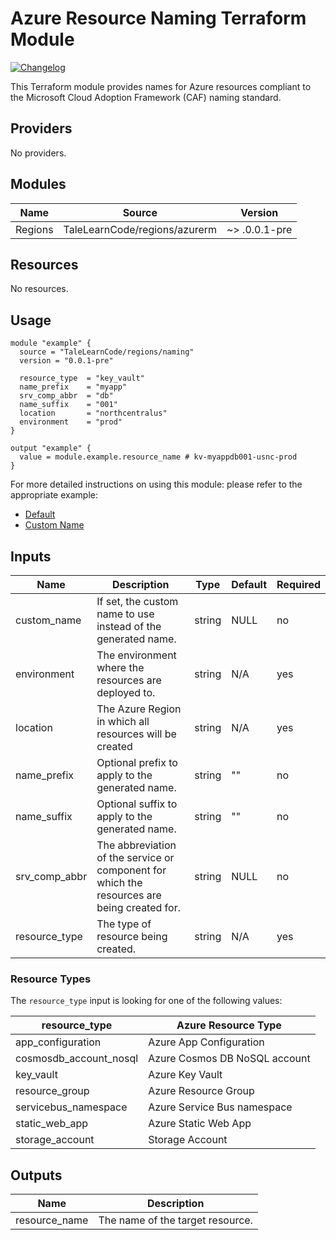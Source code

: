 # Azure Resource Naming Terraform Module

[![Changelog](https://img.shields.io/badge/changelog-release-green.svg)](CHANGELOG.md)

This Terraform module provides names for Azure resources compliant to the Microsoft Cloud Adoption Framework (CAF) naming standard.

## Providers

No providers.

## Modules

| Name | Source | Version |
| ---- | ------ | ------- |
| Regions | TaleLearnCode/regions/azurerm | ~> .0.0.1-pre |

## Resources

No resources.

## Usage

```hcl
module "example" {
  source = "TaleLearnCode/regions/naming"
  version = "0.0.1-pre"

  resource_type  = "key_vault"
  name_prefix    = "myapp"
  srv_comp_abbr  = "db"
  name_suffix    = "001"
  location       = "northcentralus"
  environment    = "prod"
}

output "example" {
  value = module.example.resource_name # kv-myappdb001-usnc-prod
}
```

For more detailed instructions on using this module: please refer to the appropriate example:

- [Default](examples/default/README.md)
- [Custom Name](examples/custom_name/README.md)

## Inputs

| Name          | Description                                                   | Type   | Default | Required |
| ------------- | ------------------------------------------------------------- | ------ | ------- | -------- |
| custom_name   | If set, the custom name to use instead of the generated name. | string | NULL    | no       |
| environment   | The environment where the resources are deployed to.          | string | N/A     | yes      |
| location      | The Azure Region in which all resources will be created       | string | N/A     | yes      |
| name_prefix   | Optional prefix to apply to the generated name.               | string | ""      | no       |
| name_suffix   | Optional suffix to apply to the generated name.               | string | ""      | no       |
| srv_comp_abbr | The abbreviation of the service or component for which the resources are being created for. | string | NULL    | no       |
| resource_type | The type of resource being created.                           | string | N/A     | yes      |

### Resource Types

The `resource_type` input is looking for one of the following values:

| resource_type  | Azure Resource Type  |
| -------------- | -------------------- |
| app_configuration      | Azure App Configuration       |
| cosmosdb_account_nosql | Azure Cosmos DB NoSQL account |
| key_vault              | Azure Key Vault               |
| resource_group         | Azure Resource Group          |
| servicebus_namespace   | Azure Service Bus namespace   |
| static_web_app         | Azure Static Web App          |
| storage_account        | Storage Account               |

## Outputs

| Name          | Description                      |
|---------------|----------------------------------|
| resource_name | The name of the target resource. |